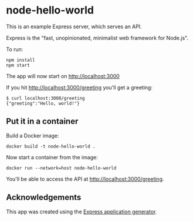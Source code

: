 # node-hello-world

This is an example Express server, which serves an API.

Express is the "fast, unopinionated, minimalist web framework for Node.js".

To run:

    npm install
    npm start

The app will now start on <http://localhost:3000>

If you hit <http://localhost:3000/greeting> you'll get a greeting:

    $ curl localhost:3000/greeting
    {"greeting":"Hello, world!"}

## Put it in a container

Build a Docker image:

    docker build -t node-hello-world .

Now start a container from the image:

    docker run --network=host node-hello-world

You'll be able to access the API at <http://localhost:3000/greeting>.

## Acknowledgements

This app was created using the [Express application generator][expressgen].

[express]: https://expressjs.com/
[expressgen]: https://expressjs.com/en/starter/generator.html
